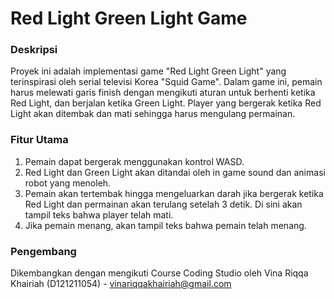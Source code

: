 # Red Light Green Light Game
### Deskripsi
Proyek ini adalah implementasi game "Red Light Green Light" yang terinspirasi
oleh serial televisi Korea "Squid Game". Dalam game ini, pemain harus melewati
garis finish dengan mengikuti aturan untuk berhenti ketika Red Light, dan berjalan
ketika Green Light. Player yang bergerak ketika Red Light akan ditembak dan mati
sehingga harus mengulang permainan.

### Fitur Utama
1. Pemain dapat bergerak menggunakan kontrol WASD.
2. Red Light dan Green Light akan ditandai oleh in game sound dan animasi robot yang menoleh.
3. Pemain akan tertembak hingga mengeluarkan darah jika bergerak ketika Red Light dan permainan akan terulang setelah 3 detik. Di sini akan tampil teks bahwa player telah mati.
4. Jika pemain menang, akan tampil teks bahwa pemain telah menang.

### Pengembang
Dikembangkan dengan mengikuti Course Coding Studio oleh Vina Riqqa Khairiah (D121211054) - vinariqqakhairiah@gmail.com
